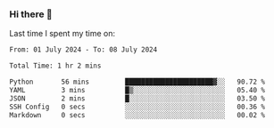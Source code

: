 ### Hi there 👋

<!--
**Grav1tum/Grav1tum** is a ✨ _special_ ✨ repository because its `README.md` (this file) appears on your GitHub profile.

Here are some ideas to get you started:

- 🔭 I’m currently working on ...
- 🌱 I’m currently learning ...
- 👯 I’m looking to collaborate on ...
- 🤔 I’m looking for help with ...
- 💬 Ask me about ...
- 📫 How to reach me: ...
- 😄 Pronouns: ...
- ⚡ Fun fact: ...
-->
Last time I spent my time on:
<!--START_SECTION:waka-->

```txt
From: 01 July 2024 - To: 08 July 2024

Total Time: 1 hr 2 mins

Python       56 mins         ██████████████████████▓░░   90.72 %
YAML         3 mins          █▒░░░░░░░░░░░░░░░░░░░░░░░   05.40 %
JSON         2 mins          █░░░░░░░░░░░░░░░░░░░░░░░░   03.50 %
SSH Config   0 secs          ░░░░░░░░░░░░░░░░░░░░░░░░░   00.36 %
Markdown     0 secs          ░░░░░░░░░░░░░░░░░░░░░░░░░   00.02 %
```

<!--END_SECTION:waka-->
